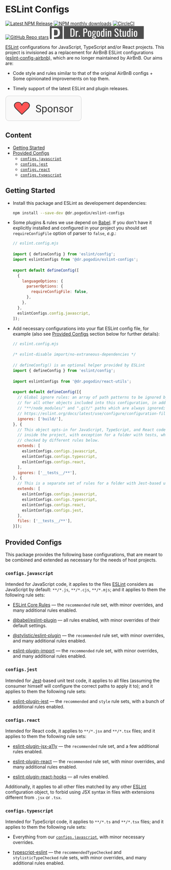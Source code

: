 # ESLint Configs

[![Latest NPM Release](https://img.shields.io/npm/v/@dr.pogodin/eslint-configs.svg)](https://www.npmjs.com/package/@dr.pogodin/eslint-configs)
[![NPM monthly downloads](https://img.shields.io/npm/dm/@dr.pogodin/eslint-configs)](https://www.npmjs.com/package/@dr.pogodin/eslint-configs)
[![CircleCI](https://dl.circleci.com/status-badge/img/gh/birdofpreyru/eslint-configs/tree/master.svg?style=shield)](https://app.circleci.com/pipelines/github/birdofpreyru/eslint-configs)
[![GitHub Repo stars](https://img.shields.io/github/stars/birdofpreyru/eslint-configs?style=social)](https://github.com/birdofpreyru/eslint-configs)
[![Dr. Pogodin Studio](https://raw.githubusercontent.com/birdofpreyru/eslint-configs/master/.README/logo-dr-pogodin-studio.svg)](https://dr.pogodin.studio/docs/eslint-configs)

[ESLint] configurations for JavaScript, TypeScript and/or React projects.
This project is invisioned as a replacement for AirBnB ESLint configurations
([eslint-config-airbnb]), which are no longer maintained by AirBnB. Our aims are:

- Code style and rules similar to that of the original AirBnB configs +
  Some opinionated improvements on top them.

- Timely support of the latest ESLint and plugin releases.

[![Sponsor](https://raw.githubusercontent.com/birdofpreyru/eslint-configs/master/.README/sponsor.svg)](https://github.com/sponsors/birdofpreyru)

## Content
- [Getting Started]
- [Provided Configs]
  - [`configs.javascript`]
  - [`configs.jest`]
  - [`configs.react`]
  - [`configs.typescript`]

## Getting Started
[Getting Started]: #getting-started

- Install this package and ESLint as developement dependencies:
  ```sh
  npm install --save-dev @dr.pogodin/eslint-configs
  ```

- Some plugins & rules we use depend on [Babel]. If you don't have it explicitly
  installed and configured in your project you should set `requireConfigFile`
  option of parser to `false`, _e.g._:
  ```js
  // eslint.config.mjs

  import { defineConfig } from 'eslint/config';
  import eslintConfigs from '@dr.pogodin/eslint-configs';

  export default defineConfig([
    {
      languageOptions: {
        parserOptions: {
          requireConfigFile: false,
        },
      },
    },
    eslintConfigs.config.javascript,
  ]);
  ```

- Add necessary configurations into your flat ESLint config file, for example
  (also see [Provided Configs] section below for further details):
  ```js
  // eslint.config.mjs

  /* eslint-disable import/no-extraneous-dependencies */

  // defineConfig() is an optional helper provided by ESLint
  import { defineConfig } from 'eslint/config';

  import eslintConfigs from '@dr.pogodin/react-utils';

  export default defineConfig([{
    // Global ignore rules: an array of path patterns to be ignored by ESLint
    // for all other objects included into this configuration, in addition to
    // "**/node_modules/" and ".git/" paths which are always ignored; see:
    // https://eslint.org/docs/latest/use/configure/configuration-files#globally-ignoring-files-with-ignores 
    ignores: ['build/'],
  }, {
    // This object opts-in for JavaScript, TypeScript, and React code checks
    // inside the project, with exception for a folder with tests, which is
    // checked by different rules below.
    extends: [
      eslintConfigs.configs.javascript,
      eslintConfigs.configs.typescript,
      eslintConfigs.configs.react,
    ],
    ignores: ['__tests__/**'],
  }, {
    // This is a separate set of rules for a folder with Jest-based unit tests.
    extends: [
      eslintConfigs.configs.javascript,
      eslintConfigs.configs.typescript,
      eslintConfigs.configs.react,
      eslintConfigs.configs.jest,
    ],
    files: ['__tests__/**'],
  }]);
  ```

## Provided Configs
[Provided Configs]: #provided-configs

This package provides the following base configurations, that are meant to be
combined and extended as necessary for the needs of host projects.

### `configs.javascript`
[`configs.javascript`]: #configsjavascript

Intended for JavaScript code, it applies to the files [ESLint] considers as
JavaScript by default: `**/*.js`, `**/*.cjs`, `**/*.mjs`; and it applies to
them the following rule sets:

- [ESLint Core Rules](https://eslint.org/docs/latest/rules) &mdash;
  the `recommended` rule set, with minor overrides, and many additional rules
  enabled.

- [@babel/eslint-plugin](https://www.npmjs.com/package/@babel/eslint-plugin) &mdash;
  all rules enabled, with minor overrides of their default settings.

- [@stylistic/eslint-plugin](https://eslint.style/rules) &mdash;
  the `recommended` rule set, with minor overrides, and many additional rules
  enabled.

- [eslint-plugin-import](https://www.npmjs.com/package/eslint-plugin-import) &mdash;
  the `recommended` rule set, with minor overrides, and many additional rules
  enabled.

### `configs.jest`
[`configs.jest`]: #configsjest

Intended for [Jest](https://jestjs.io)-based unit test code, it applies to all
files (assuming the consumer himself will configure the correct paths to apply
it to); and it applies to them the following rule sets:

- [eslint-plugin-jest](https://www.npmjs.com/package/eslint-plugin-jest) &mdash;
  the `recommended` and `style` rule sets, with a bunch of additional rules
  enabled.

### `configs.react`
[`configs.react`]: #configsreact

Intended for React code, it applies to `**/*.jsx` and `**/*.tsx` files;
and it applies to them the following rule sets:

- [eslint-plugin-jsx-a11y](https://www.npmjs.com/package/eslint-plugin-jsx-a11y) &mdash;
  the `recommended` rule set, and a few additional rules enabled.

- [eslint-plugin-react](https://www.npmjs.com/package/eslint-plugin-react) &mdash;
  the `recommended` rule set, with minor overrides, and many additional rules
  enabled.

- [eslint-plugin-react-hooks](https://www.npmjs.com/package/eslint-plugin-react-hooks) &mdash;
  all rules enabled.

Additionally, it applies to all other files matched by any other [ESLint]
configuration object, to forbid using JSX syntax in files with extensions
different from `.jsx` or `.tsx`.

### `configs.typescript`
[`configs.typescript`]: #configstypescript

Intended for TypeScript code, it applies to `**/*.ts` and `**/*.tsx` files;
and it applies to them the following rule sets:

- Everything from our [`configs.javascript`], with minor necessary overrides.

- [typescript-eslint](https://typescript-eslint.io/rules) &mdash;
  the `recommendedTypeChecked` and `stylisticTypeChecked` rule sets, with minor
  overrides, and many additional rules enabled.

[Babel]: https://babeljs.io
[ESLint]: https://eslint.org
[eslint-config-airbnb]: https://www.npmjs.com/package/eslint-config-airbnb